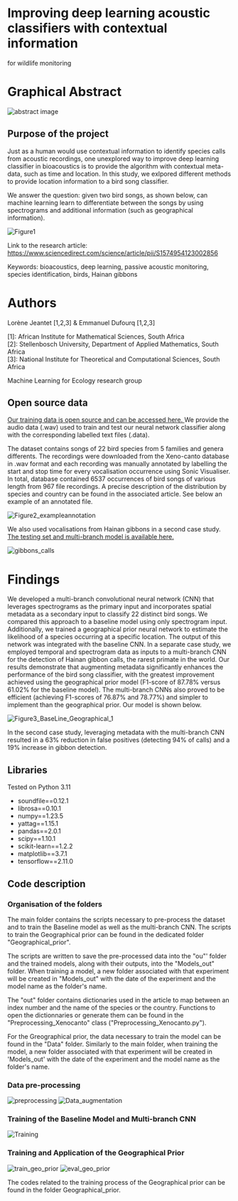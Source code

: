 # Improving deep learning acoustic classifiers with contextual information
for wildlife monitoring

# Graphical Abstract 
![abstract image](https://github.com/AIMS-Research/research_za/assets/105348746/7581228f-667f-4647-8166-22faaea76d5a)

## Purpose of the project

Just as a human would use contextual information to identify species calls from acoustic recordings, one unexplored way to improve deep learning classifier in bioacoustics is to provide the algorithm with contextual meta-data, such as time and location. In this study, we exlpored different methods to provide location information to a bird song classifier.

We answer the question: given two bird songs, as shown below, can machine learning learn to differentiate between the songs by using spectrograms and additional information (such as geographical information).

![Figure1](https://github.com/AIMS-Research/research_za/assets/15357701/ff83d68d-9c7b-462d-9960-67057217873b)

Link to the research article: https://www.sciencedirect.com/science/article/pii/S1574954123002856

Keywords: bioacoustics, deep learning, passive acoustic monitoring, species identification, birds, Hainan gibbons

# Authors 
Lorène Jeantet [1,2,3] & Emmanuel Dufourq [1,2,3]

[1]: African Institute for Mathematical Sciences, South Africa  
[2]: Stellenbosch University, Department of Applied Mathematics, South Africa  
[3]: National Institute for Theoretical and Computational Sciences, South Africa  

Machine Learning for Ecology research group


## Open source data

<a href="https://doi.org/10.5281/zenodo.7828148 ">Our training data is open source and can be accessed here. </a> We provide the audio data (.wav) used to train and test our neural network classifier along with the corresponding labelled text files (.data). 

The dataset contains songs of 22 bird species from 5 families and genera differents. The recordings were downloaded from the Xeno-canto database in .wav format and each recording was manually annotated by labelling the start and stop time for every vocalisation occurrence using Sonic Visualiser. In total, database contained 6537 occurrences of bird songs of various length from 967 file recordings. A precise description of the distribution by species and country can be found in the associated article. See below an example of an annotated file.

![Figure2_exampleannotation](https://github.com/AIMS-Research/research_za/assets/15357701/66a11441-e225-428b-a4b2-ea1ab1d2ebab)

We also used vocalisations from Hainan gibbons in a second case study. <a href="https://zenodo.org/record/7997739">The testing set and multi-branch model is available here.</a> 

![gibbons_calls](https://github.com/AIMS-Research/research_za/assets/15357701/2fa9e027-ea1e-4d15-ad10-8db341064f9c)

# Findings

We developed a multi-branch convolutional neural network (CNN) that leverages spectrograms as the primary input and incorporates spatial metadata as a secondary input to classify 22 distinct bird songs. We compared this approach to a baseline model using only spectrogram input. Additionally, we trained a geographical prior neural network to estimate the likelihood of a species occurring at a specific location. The output of this network was integrated with the baseline CNN. In a separate case study, we employed temporal and spectrogram data as inputs to a multi-branch CNN for the detection of Hainan gibbon calls, the rarest primate in the world. Our results demonstrate that augmenting metadata significantly enhances the performance of the bird song classifier, with the greatest improvement achieved using the geographical prior model (F1-score of 87.78% versus 61.02% for the baseline model). The multi-branch CNNs also proved to be efficient (achieving F1-scores of 76.87% and 78.77%) and simpler to implement than the geographical prior. Our model is shown below.

![Figure3_BaseLine_Geographical_1](https://github.com/AIMS-Research/research_za/assets/15357701/7cfcf1fe-6c10-42f4-89f7-dcd9abe89f69)


In the second case study, leveraging metadata with the multi-branch CNN resulted in a 63% reduction in false positives (detecting 94% of calls) and a 19% increase in gibbon detection. 

## Libraries

Tested on Python 3.11
- soundfile==0.12.1
- librosa==0.10.1
- numpy==1.23.5
- yattag==1.15.1
- pandas==2.0.1
- scipy==1.10.1
- scikit-learn==1.2.2
- matplotlib==3.7.1
- tensorflow==2.11.0

## Code description 

### Organisation of the folders

The main folder contains the scripts necessary to pre-process the dataset and to train the Baseline model as well as the multi-branch CNN. The scripts to train the Geographical prior can be found in the dedicated folder "Geographical_prior". 

The scripts are written to save the pre-processed data into the "ou"' folder and the trained models, along with their outputs, into the "Models_out" folder. When training a model, a new folder associated with that experiment will be created in "Models_out" with the date of the experiment and the model name as the folder's name.

The "out" folder contains dictionaries used in the article to map between an index number and the name of the species or the country. Functions to open the dictionnaries or generate them can be found in the "Preprocessing_Xenocanto" class ("Preprocessing_Xenocanto.py"). 

For the Greographical prior, the data necessary to train the model can be found in the "Data" folder. Similarly to the main folder, when training the model, a new folder associated with that experiment will be created in 'Models_out' with the date of the experiment and the model name as the folder's name.

### Data pre-processing
![preprocessing](https://github.com/AIMS-Research/research_za/assets/105348746/3af49704-ccfc-4524-a8a6-c6719f5650d4)
![Data_augmentation](https://github.com/AIMS-Research/research_za/assets/105348746/84a5b55a-898f-45e7-b577-24aefcf356fe)

### Training of the Baseline Model and Multi-branch CNN 
![Training](https://github.com/AIMS-Research/research_za/assets/105348746/2c698a87-63f7-4ed4-b10e-eb55696bfa44)

### Training and Application of the Geographical Prior 
![train_geo_prior](https://github.com/AIMS-Research/research_za/assets/105348746/afd13062-15dc-4ef1-aa56-985f91a0dc80)
![eval_geo_prior](https://github.com/AIMS-Research/research_za/assets/105348746/36e2c3b7-08f3-4d99-8003-1e2f3b841454)

The codes related to the training process of the Geographical prior can be found in the folder Geographical_prior. 
